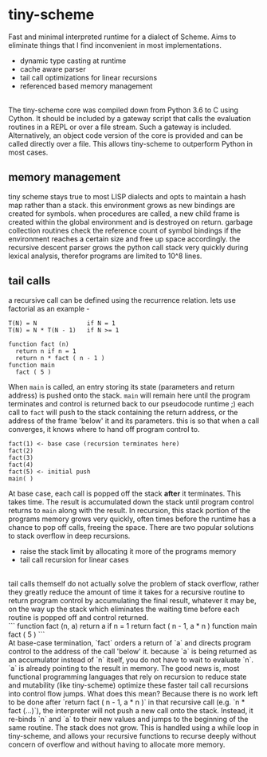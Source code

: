 # tiny-scheme
Fast and minimal interpreted runtime for a dialect of Scheme. Aims to eliminate things that
I find inconvenient in most implementations. 
- dynamic type casting at runtime
- cache aware parser
- tail call optimizations for linear recursions
- referenced based memory management
<br>
The tiny-scheme core was compiled down from Python 3.6 to C using Cython. It should
be included by a gateway script that calls the evaluation routines in a REPL
or over a file stream. Such a gateway is included. Alternatively, an object
code version of the core is provided and can be called directly over a file. This allows
tiny-scheme to outperform Python in most cases. 

## memory management
tiny scheme stays true to most LISP dialects and opts to maintain a hash map rather
than a stack. this environment grows as new bindings are created for symbols. when
procedures are called, a new child frame is created within the global environment
and is destroyed on return. garbage collection routines check the reference count
of symbol bindings if the environment reaches a certain size and free up space
accordingly. the recursive descent parser grows the python call stack very quickly
during lexical analysis, therefor programs are limited to 10^8 lines. 

## tail calls
a recursive call can be defined using the recurrence relation. lets use
factorial as an example - 
```
T(N) = N              if N = 1
T(N) = N * T(N - 1)   if N >= 1

function fact (n)
  return n if n = 1
  return n * fact ( n - 1 )
function main 
  fact ( 5 )
```
When `main` is called, an entry storing its state (parameters and return address) is pushed
onto the stack. `main` will remain here until the program terminates and control is returned back
to our pseudocode runtime ;) each call to `fact` will push to the stack containing the 
return address, or the address of the frame 'below' it and its parameters. this is so that
when a call converges, it knows where to hand off program control to. 
```
fact(1) <- base case (recursion terminates here)
fact(2)
fact(3)
fact(4)
fact(5) <- initial push
main( )
```
At base case, each call is popped off the stack **after** it terminates. This takes time. The result
is accumulated down the stack until program control returns to `main` along with the result. In recursion,
this stack portion of the programs memory grows very quickly, often times before the runtime has a chance
to pop off calls, freeing the space. There are two popular solutions to stack overflow in deep recursions.
- raise the stack limit by allocating it more of the programs memory
- tail call recursion for linear cases
<br>
tail calls themself do not actually solve the problem of stack overflow, rather they greatly reduce
the amount of time it takes for a recursive routine to return program control by accumulating the final
result, whatever it may be, on the way up the stack which eliminates the waiting time before each routine
is popped off and control returned. 
<br>
```
function fact (n, a)
  return a if n = 1
  return fact ( n - 1, a * n )
function main 
  fact ( 5 )
```
<br>
At base-case termination, `fact` orders a return of `a` and directs program control to the address of the call
'below' it. because `a` is being returned as an accumulator instead of `n` itself, you do not have to wait
to evaluate `n`. `a` is already pointing to the result in memory. The good news is, most functional programming languages
that rely on recursion to reduce state and mutability (like tiny-scheme) optimize these faster tail call recursions into control flow jumps. What does this mean? Because there is no work left to be done after `return fact ( n - 1, a * n )` in that recursive call (e.g. `n * fact (...)`), the interpreter will not push a new call onto the stack. Instead, it re-binds `n` and `a` to their new values and jumps to the beginning of the same routine. The stack does not grow. This is handled
using a while loop in tiny-scheme, and allows your recursive functions to recurse deeply without concern of overflow and without having to allocate more memory.  
